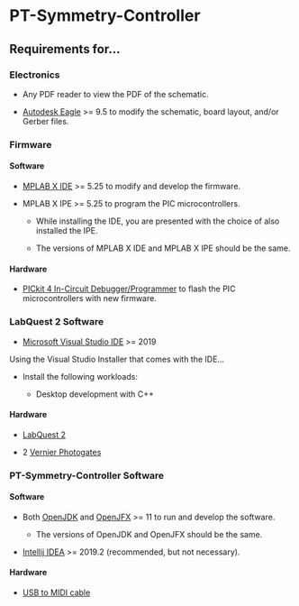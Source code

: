 # PT-Symmetry-Controller

## Requirements for...

### Electronics

- Any PDF reader to view the PDF of the schematic.

- [Autodesk Eagle](https://www.autodesk.com/products/eagle/free-download) >= 9.5 to modify the schematic, board layout, and/or Gerber files.

### Firmware

#### Software

- [MPLAB X IDE](https://www.microchip.com/mplab/mplab-x-ide) >= 5.25 to modify and develop the firmware.

- MPLAB X IPE >= 5.25 to program the PIC microcontrollers.

  - While installing the IDE, you are presented with the choice of also installed the IPE.
  
  - The versions of MPLAB X IDE and MPLAB X IPE should be the same.
  
#### Hardware

- [PICkit 4 In-Circuit Debugger/Programmer](https://www.microchip.com/developmenttools/ProductDetails/PG164140) to flash the PIC microcontrollers with new firmware.

### LabQuest 2 Software

- [Microsoft Visual Studio IDE](https://visualstudio.microsoft.com/) >= 2019

Using the Visual Studio Installer that comes with the IDE... 

- Install the following workloads:
  
  - Desktop development with C++
  
#### Hardware

- [LabQuest 2](https://www.vernier.com/products/interfaces/labq2/)

- 2 [Vernier Photogates](https://www.vernier.com/products/sensors/photogates/vpg-btd/)

### PT-Symmetry-Controller Software

#### Software

- Both [OpenJDK](https://adoptopenjdk.net/) and [OpenJFX](https://gluonhq.com/products/javafx/) >= 11 to run and develop the software.
  - The versions of OpenJDK and OpenJFX should be the same.
  
- [Intellij IDEA](https://www.jetbrains.com/idea/download/) >= 2019.2 (recommended, but not necessary).

#### Hardware 

- [USB to MIDI cable](https://www.amazon.com/HDE-Synthesizer-Microphone-Instrument-Converter/dp/B00D3QFHN8/)
